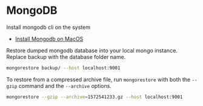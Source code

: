 MongoDB
=======

Install mongodb cli on the system

-	[Install Mongodb on MacOS](https://docs.mongodb.com/manual/tutorial/install-mongodb-on-os-x)

Restore dumped mongodb database into your local mongo instance. Replace backup with the database folder name.

```bash
mongorestore backup/ --host localhost:9001
```

To restore from a compressed archive file, run `mongorestore` with both the `--gzip` command and the `--archive` options.

```bash
mongorestore --gzip --archive=1572541233.gz --host localhost:9001
```
